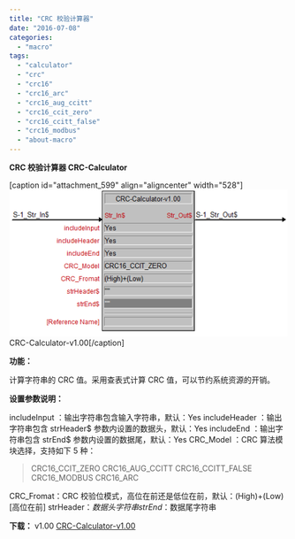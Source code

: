 ```yaml
---
title: "CRC 校验计算器"
date: "2016-07-08"
categories: 
  - "macro"
tags: 
  - "calculator"
  - "crc"
  - "crc16"
  - "crc16_arc"
  - "crc16_aug_ccitt"
  - "crc16_ccit_zero"
  - "crc16_ccitt_false"
  - "crc16_modbus"
  - "about-macro"
---
```


**CRC 校验计算器 CRC-Calculator**

\[caption id="attachment\_599" align="aligncenter" width="528"\]![CRC-Calculator-v1.00](images/CRC-Calculator-v1.00.png) CRC-Calculator-v1.00\[/caption\]

**功能：**

计算字符串的 CRC 值。采用查表式计算 CRC 值，可以节约系统资源的开销。

**设置参数说明：**

includeInput ：输出字符串包含输入字符串，默认：Yes includeHeader ：输出字符串包含 strHeader$ 参数内设置的数据头，默认：Yes includeEnd ：输出字符串包含 strEnd$ 参数内设置的数据尾，默认：Yes CRC\_Model ：CRC 算法模块选择，支持如下 5 种：

> CRC16\_CCIT\_ZERO CRC16\_AUG\_CCITT CRC16\_CCITT\_FALSE CRC16\_MODBUS CRC16\_ARC

CRC\_Fromat：CRC 校验位模式，高位在前还是低位在前，默认：(High)+(Low)\[高位在前\] strHeader$：数据头字符串 strEnd$：数据尾字符串

**下载：** v1.00 [CRC-Calculator-v1.00](https://forum.apcube.com/smart-knowledge/crc-t631.html)
